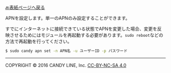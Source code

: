 [🔙表紙ページへ戻る](Home.md)

APNを設定します。単一のAPNのみ設定することができます。

すでにインターネットに接続できている状態でAPNを変更した場合、変更を反映させるためにはモジュールを再起動する必要があります。```sudo reboot```などの方法で再起動を行ってください。

```bash
$ sudo candy apn set -n APN名 -u ユーザーID -p パスワード
```

---
COPYRIGHT © 2016 CANDY LINE, Inc. [CC-BY-NC-SA 4.0](https://creativecommons.org/licenses/by-nc-sa/4.0/)
